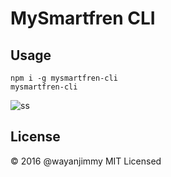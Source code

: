 MySmartfren CLI
=========


## Usage

```
npm i -g mysmartfren-cli
mysmartfren-cli
```

![ss](http://i.giphy.com/3oz8xRZIQDUIkhvz7G.gif)

## License

&copy; 2016 @wayanjimmy
MIT Licensed
